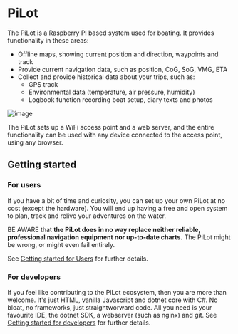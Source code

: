 # PiLot

The PiLot is a Raspberry Pi based system used for boating. It provides functionality in
these areas:
- Offline maps, showing current position and direction, waypoints and track
- Provide current navigation data, such as position, CoG, SoG, VMG, ETA
- Collect and provide historical data about your trips, such as:
  - GPS track
  - Environmental data (temperature, air pressure, humidity)
  - Logbook function recording boat setup, diary texts and photos 

![image](https://user-images.githubusercontent.com/96988699/147884549-9ee8c785-b57f-4b62-8d9d-29f2223b39c1.png)

The PiLot sets up a WiFi access point and a web server, and the entire functionality
can be used with any device connected to the access point, using any browser.

## Getting started 
### For users
If you have a bit of time and curiosity, you can set up your own PiLot at no cost (except
the hardware). You will end up having a free and open system to plan, track and relive your
adventures on the water. 

BE AWARE that **the PiLot does in no way replace neither reliable, professional navigation equipment
nor up-to-date charts.** The PiLot might be wrong, or might even fail entirely. 

See [Getting started for Users](docs/user.md) for further details.
### For developers
If you feel like contributing to the PiLot ecosystem, then you are more than welcome. It's just
HTML, vanilla Javascript and dotnet core with C#. No bloat, no frameworks, just straightworward
code. All you need is your favourite IDE, the dotnet SDK, a webserver (such as nginx) and git.
See [Getting started for developers](docs/dev.md) for further details.
